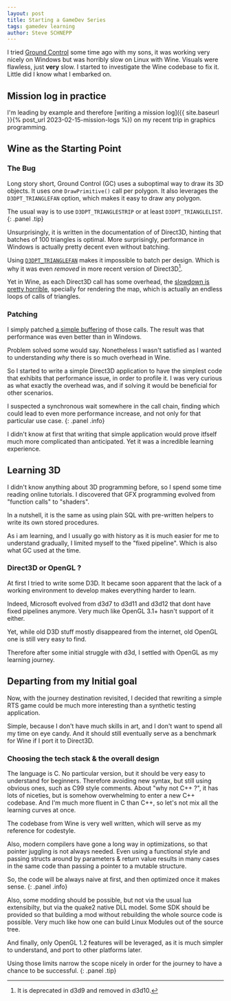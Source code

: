 ```yaml
---
layout: post
title: Starting a GameDev Series
tags: gamedev learning
author: Steve SCHNEPP
---
```


I tried [Ground Control](
https://en.wikipedia.org/wiki/Ground_Control_(video_game)) some time
ago with my sons, it was working very nicely on Windows but was horribly slow on
Linux with Wine. Visuals were flawless, just **very** slow.  I started to
investigate the Wine codebase to fix it. Little did I know what I embarked on.

## Mission log in practice

I'm leading by example and therefore [writing a mission log]({{ site.baseurl
}}{% post_url 2023-02-15-mission-logs %}) on my recent trip in graphics
programming.

## Wine as the Starting Point

### The Bug

Long story short, Ground Control (GC) uses a suboptimal way to draw its 3D
objects.  It uses one `DrawPrimitive()` call per polygon. It also leverages the
`D3DPT_TRIANGLEFAN` option, which makes it easy to draw any polygon.

The usual way is to use `D3DPT_TRIANGLESTRIP` or at least `D3DPT_TRIANGLELIST`.
{: .panel .tip}

Unsurprisingly, it is written in the documentation of of Direct3D, hinting
that batches of 100 triangles is optimal. More surprisingly, performance in
Windows is actually pretty decent even without batching.

Using
[`D3DPT_TRIANGLEFAN`](https://learn.microsoft.com/en-us/windows/win32/direct3d9/triangle-fans)
makes it impossible to batch per design. Which is why it was even *removed* in
more recent version of Direct3D[^1].

[^1]: It is deprecated in d3d9 and removed in d3d10.

Yet in Wine, as each Direct3D call has some overhead, the [slowdown is pretty
horrible](https://bugs.winehq.org/show_bug.cgi?id=33814), specially for
rendering the map, which is actually an endless loops of calls of triangles.

### Patching

I simply patched [a simple
buffering](https://gitlab.winehq.org/wine/wine/-/merge_requests/2105/) of those
calls. The result was that performance was even better than in Windows.

Problem solved some would say. Nonetheless I wasn't satisfied as I wanted to
understanding *why* there is so much overhead in Wine.

So I started to write a simple Direct3D application to have the simplest code that
exhibits that performance issue, in order to profile it. I was very curious as
what exactly the overhead was, and if solving it would be beneficial for other
scenarios.

I suspected a synchronous wait somewhere in the call chain, finding
which could lead to even more performance increase, and not only for that
particular use case.
{: .panel .info}

I didn't know at first that writing that simple application would prove itfself
much more complicated than anticipated. Yet it was a incredible learning experience.

## Learning 3D

I didn't know anything about 3D programming before, so I spend some time
reading online tutorials.  I discovered that GFX programming evolved from
"function calls" to "shaders".

In a nutshell, it is the same as using plain SQL with pre-written helpers to
write its own stored procedures.

As i am learning, and I usually go with history as it is much easier for me to
understand gradually, I limited myself to the "fixed pipeline". Which is also
what GC used at the time.

### Direct3D or OpenGL ?

At first I tried to write some D3D. It became soon apparent that the lack of a
working environment to develop makes everything harder to learn.

Indeed, Microsoft evolved from d3d7 to d3d11 and d3d12 that dont have fixed
pipelines anymore.  Very much like OpenGL 3.1+ hasn't support of it either.

Yet, while old D3D stuff mostly disappeared from the internet, old OpenGL one
is still very easy to find. 

Therefore after some initial struggle with d3d, I settled with OpenGL as my
learning journey.

## Departing from my Initial goal

Now, with the journey destination revisited, I decided that rewriting a simple
RTS game could be much more interesting than a synthetic testing application.

Simple, because I don't have much skills in art, and I don't want to spend all
my time on eye candy. And it should still eventually serve as a benchmark for
Wine if I port it to Direct3D.

### Choosing the tech stack & the overall design

The language is C. No particular version, but it should be very easy to
understand for beginners. Therefore avoiding new syntax, but still using
obvious ones, such as C99 style comments. About "why not C++ ?", it has lots of
niceties, but is somehow overwhelming to enter a new C++ codebase. And I'm much
more fluent in C than C++, so let's not mix all the learning curves at once.

The codebase from Wine is very well written, which will serve as my reference
for codestyle.

Also, modern compilers have gone a long way in optimizations, so that pointer
juggling is not always needed. Even using a functional style and passing
structs around by parameters & return value results in many cases in the same
code than passing a pointer to a mutable structure.

So, the code will be always naive at first, and then optimized once it makes
sense.
{: .panel .info}

Also, some modding should be possible, but not via the usual lua extensibilty,
but via the quake2 native DLL model. Some SDK should be provided so that
building a mod without rebuilding the whole source code is possible. Very much
like how one can build Linux Modules out of the source tree.

And finally, only OpenGL 1.2 features will be leveraged, as it is much simpler
to understand, and port to other platforms later.

Using those limits narrow the scope nicely in order for the journey to have a
chance to be successful.
{: .panel .tip}
